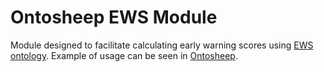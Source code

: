 # Ontosheep EWS Module

Module designed to facilitate calculating early warning scores using [EWS ontology](https://github.com/zcilia/ews-ontology).  Example of usage can be seen in [Ontosheep](https://github.com/jmwhorton/ontosheep).
